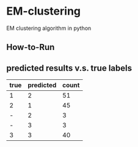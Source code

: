 # EM-clustering
EM clustering algorithm in python


## How-to-Run



## predicted results v.s. true labels

 true | predicted | count  
 -----|-----------|-------
 1    | 2         | 51
 2    | 1         | 45
 -    | 2         | 3
 -    | 3         | 3
 3    | 3         | 40


